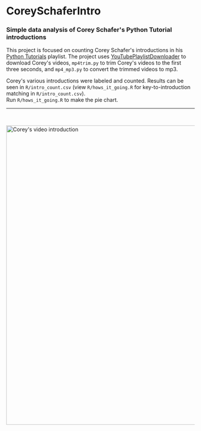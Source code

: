 # CoreySchaferIntro
### Simple data analysis of Corey Schafer's Python Tutorial introductions

This project is focused on counting Corey Schafer's introductions in his <a href="https://www.youtube.com/playlist?list=PL-osiE80TeTt2d9bfVyTiXJA-UTHn6WwU">Python Tutorials</a> playlist. The project uses <a href="https://github.com/15minutOdmora/YouTubePlaylistDownloader">YouTubePlaylistDownloader</a> to download Corey's videos, ```mp4trim.py``` to trim Corey's videos to the first three seconds, and ```mp4_mp3.py``` to convert the trimmed videos to mp3.

Corey's various introductions were labeled and counted. Results can be seen in ```R/intro_count.csv``` (view ```R/hows_it_going.R``` for key-to-introduction matching in ```R/intro_count.csv```).<br>
Run ```R/hows_it_going.R``` to make the pie chart.
<hr>
<br>
<p align = 'left'>
<img src=https://i.imgur.com/ZbCQp20.png alt="Corey's video introduction"
    width=800><br>
</p>
